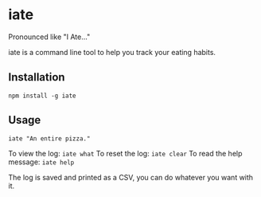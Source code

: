 # iate
Pronounced like "I Ate..."

iate is a command line tool to help you track your eating habits.

## Installation
```
npm install -g iate
```

## Usage
```
iate "An entire pizza."
```

To view the log: `iate what`
To reset the log: `iate clear`
To read the help message: `iate help`

The log is saved and printed as a CSV, you can do whatever you want with it.
